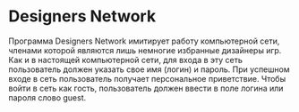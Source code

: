 # Designers Network
Программа Designers Network имитирует работу компьютерной сети, членами которой являются лишь немногие избранные дизайнеры игр. Как и в настоящей
компьютерной сети, для входа в эту сеть пользователь должен указать свое имя
(логин) и пароль. При успешном входе в сеть пользователь получает персональное
приветствие. Чтобы войти в сеть как гость, пользователь должен ввести в поле
логина или пароля слово guest.
